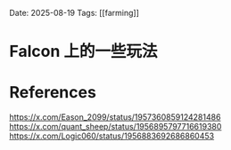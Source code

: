 Date: 2025-08-19
Tags: [[farming]]

# Falcon 上的一些玩法


# References
https://x.com/Eason_2099/status/1957360859124281486
https://x.com/quant_sheep/status/1956895797716619380
https://x.com/Logic060/status/1956883692686860453